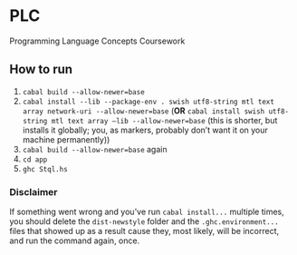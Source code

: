 # PLC
Programming Language Concepts Coursework

## How to run
1. ```cabal build --allow-newer=base``` 
2. ```cabal install --lib --package-env . swish utf8-string mtl text array network-uri --allow-newer=base```
	(**OR** ```cabal install swish utf8-string mtl text array —lib --allow-newer=base``` (this is shorter, but installs it globally; you, as markers, probably don’t want it on your machine permanently))
3. ```cabal build --allow-newer=base``` again
4. ```cd app```
4. ```ghc Stql.hs```

### Disclaimer
If something went wrong and you've run ```cabal install...``` multiple times, you should delete the ```dist-newstyle``` folder and the ```.ghc.environment...``` files that showed up as a result cause they, most likely, will be incorrect, and run the command again, once.